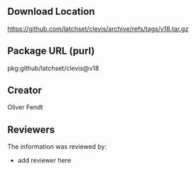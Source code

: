 ## Download Location

https://github.com/latchset/clevis/archive/refs/tags/v18.tar.gz

## Package URL (purl)

pkg:github/latchset/clevis@v18

## Creator

Oliver Fendt

## Reviewers

The information was reviewed by:

* add reviewer here
